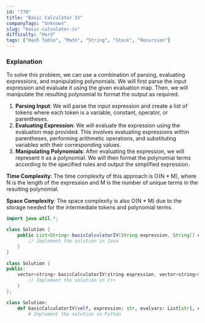 ```yaml
---
id: "770"
title: "Basic Calculator IV"
companyTags: "Unknown"
slug: "basic-calculator-iv"
difficulty: "Hard"
tags: ["Hash Table", "Math", "String", "Stack", "Recursion"]
---
```


### Explanation

To solve this problem, we can use a combination of parsing, evaluating expressions, and manipulating polynomials. We will first parse the input expression and evaluate it using the given evaluation map. Then, we will manipulate the resulting polynomial to format the output as required.

1. **Parsing Input**: We will parse the input expression and create a list of tokens where each token is a variable, constant, operator, or parentheses.
2. **Evaluating Expression**: We will evaluate the expression using the evaluation map provided. This involves evaluating expressions within parentheses, performing arithmetic operations, and substituting variables with their corresponding values.
3. **Manipulating Polynomials**: After evaluating the expression, we will represent it as a polynomial. We will then format the polynomial terms according to the specified rules and output the simplified expression.

**Time Complexity**: The time complexity of this approach is O(N * M), where N is the length of the expression and M is the number of unique terms in the resulting polynomial.

**Space Complexity**: The space complexity is also O(N * M) due to the storage needed for the intermediate tokens and polynomial terms.
```java
import java.util.*;

class Solution {
    public List<String> basicCalculatorIV(String expression, String[] evalvars, int[] evalints) {
        // Implement the solution in Java
    }
}
```

```cpp
class Solution {
public:
    vector<string> basicCalculatorIV(string expression, vector<string>& evalvars, vector<int>& evalints) {
        // Implement the solution in C++
    }
};
```

```python
class Solution:
    def basicCalculatorIV(self, expression: str, evalvars: List[str], evalints: List[int]) -> List[str]:
        # Implement the solution in Python
```